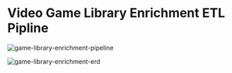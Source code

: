 # Video Game Library Enrichment ETL Pipline

![game-library-enrichment-pipeline](https://github.com/user-attachments/assets/900e2a9b-4ca8-4a2b-b87b-9cd84303e5ce)

![game-library-enrichment-erd](https://github.com/user-attachments/assets/0b4106e6-7b09-4c95-8ab3-36bc4076247d)
